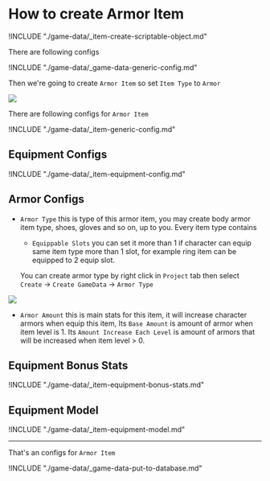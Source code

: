 # How to create Armor Item

!INCLUDE "./game-data/_item-create-scriptable-object.md"

There are following configs

!INCLUDE "./game-data/_game-data-generic-config.md"

Then we're going to create `Armor Item` so set `Item Type` to `Armor`

![](../images/items/003-2.png)

There are following configs for `Armor Item`

!INCLUDE "./game-data/_item-generic-config.md"

## Equipment Configs

!INCLUDE "./game-data/_item-equipment-config.md"

## Armor Configs

- `Armor Type` this is type of this armor item, you may create body armor item type, shoes, gloves and so on, up to you. Every item type contains 
    * `Equippable Slots` you can set it more than 1 if character can equip same item type more than 1 slot, for example ring item can be equipped to 2 equip slot. 
    
    You can create armor type by right click in `Project` tab then select `Create` → `Create GameData` → `Armor Type`

![](../images/items/006.png)

- `Armor Amount` this is main stats for this item, it will increase character armors when equip this item, Its `Base Amount` is amount of armor when item level is 1. Its `Amount Increase Each Level` is amount of armors that will be increased when item level > 0.

## Equipment Bonus Stats

!INCLUDE "./game-data/_item-equipment-bonus-stats.md"

## Equipment Model

!INCLUDE "./game-data/_item-equipment-model.md"

* * *

That's an configs for `Armor Item`

!INCLUDE "./game-data/_game-data-put-to-database.md"